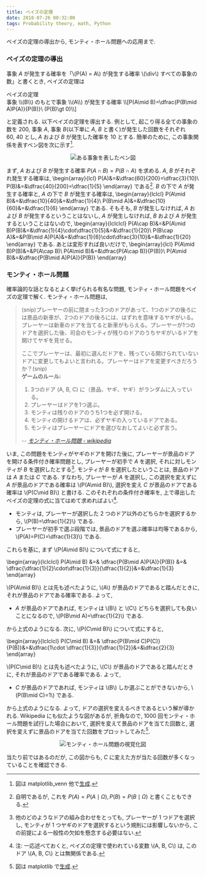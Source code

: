 ```yaml
---
title: ベイズの定理
date: 2018-07-26 00:32:00
tags: Probability theory, math, Python
---
```


ベイズの定理の導出から, モンティ・ホール問題への応用まで.

### ベイズの定理の導出

事象 $A$
が発生する確率を「\\(P(A) = A\\) が発生する確率 \\(\div\\) すべての事象の数」と書くとき,
ベイズの定理は

<div class="panel panel-default">
  <div class="panel-heading theo"><a id="baysestheorem" class="disabled">ベイズの定理</a></div>
  <div class="panel-body">
  事象 \\(B\\) のもとで事象 \\(A\\) が発生する確率
\\[P(A\mid B)=\dfrac{P(B\mid A)P(A)}{P(B)}\ (P(B)\gt 0)\\]
  </div>
</div>

と定義される. 以下ベイズの定理を導出する. 
例として, 起こり得る全ての事象の数を $200$, 
事象 $A$, 事象 $B$(以下単に $A$, $B$ と書く)が発生した回数をそれぞれ $60,\ 40$ とし,
$A$ および $B$ が発生した確率を $10$ とする.
簡単のために, この事象関係を表すベン図を次に示す[^1].

<div style="text-align:center">
<img alt="ある事象を表したベン図" src="../../../../../images/2018/July/bayes_venn.png"/>
</div>

まず, $A$ および $B$ が発生する確率 $P(A\cap B) = P(B\cap A)$ を求める.
$A,\ B$ がそれぞれ発生する確率は,
\begin{array}{lcl}
P(A)&=&\dfrac{60}{200}=\dfrac{3}{10}\\ P(B)&=&\dfrac{40}{200}=\dfrac{1}{5}
\end{array}
である[^2]. 
$B$ の下で $A$ が発生する確率と, $A$ の下で $B$ が発生する確率は,
\begin{array}{lclcl}
P(A\mid B)&=&\dfrac{10}{40}&=&\dfrac{1}{4}\\
P(B\mid A)&=&\dfrac{10}{60}&=&\dfrac{1}{6}
\end{array}
である. そもそも, $B$ が発生しなければ, $A$ および $B$ が発生するということはないし,
$A$ が発生しなければ, $B$ および $A$ が発生するということはないので,
\begin{array}{lclclcl}
P(A\cap B)&=&P(A\mid B)P(B)&=&\dfrac{1}{4}\cdot\dfrac{1}{5}&=&\dfrac{1}{20}\\
P(B\cap A)&=&P(B\mid A)P(A)&=&\dfrac{1}{6}\cdot\dfrac{3}{10}&=&\dfrac{1}{20}
\end{array}
である. あとは変形すれば良いだけで,
\begin{array}{lcl}
P(A\mid B)P(B)&=&P(A\cap B)\\
P(A\mid B)&=&\dfrac{P(A\cap B)}{P(B)}\\
P(A\mid B)&=&\dfrac{P(B\mid A)P(A)}{P(B)}
\end{array}

### モンティ・ホール問題

確率論的な話となるとよく挙げられる有名な問題, モンティ・ホール問題をベイズの定理で解く.
モンティ・ホール問題は, 

<blockquote>
(snip)プレーヤーの前に閉まった3つのドアがあって、1つのドアの後ろには景品の新車が、2つのドアの後ろには、はずれを意味するヤギがいる。プレーヤーは新車のドアを当てると新車がもらえる。プレーヤーが1つのドアを選択した後、司会のモンティが残りのドアのうちヤギがいるドアを開けてヤギを見せる。

ここでプレーヤーは、最初に選んだドアを、残っている開けられていないドアに変更してもよいと言われる。プレーヤーはドアを変更すべきだろうか？(snip)<br>
<strong>ゲームのルール:</strong>
<ol>
<li>3つのドア (A, B, C) に（景品、ヤギ、ヤギ）がランダムに入っている。</li>
<li>プレーヤーはドアを1つ選ぶ。</li>
<li>モンティは残りのドアのうち1つを必ず開ける。</li>
<li>モンティの開けるドアは、必ずヤギの入っているドアである。</li>
<li>モンティはプレーヤーにドアを選びなおしてよいと必ず言う。</li>
</ol>
-- <a href="https://ja.wikipedia.org/w/index.php?title=%E3%83%A2%E3%83%B3%E3%83%86%E3%82%A3%E3%83%BB%E3%83%9B%E3%83%BC%E3%83%AB%E5%95%8F%E9%A1%8C&oldid=69027845"><i>モンティ・ホール問題 - wikipedia</i></a>
</blockquote>

いま, この問題をモンティがヤギのドアを開けた後に, 
プレーヤーが景品のドアを開ける条件付き確率問題とし,
プレーヤーが初手で $A$ を選択, それに対しモンティが $B$ を選択したとする[^3]. 
モンティが $B$ を選択したということは, 景品のドアは $A$ または $C$ である.
すなわち, プレーヤーが $A$ を選択し, この選択を変えずに $A$ が景品のドアである確率は 
\\(P(A\mid B)\\),
選択を変え $C$ が景品のドアである確率は
\\(P(C\mid B)\\) と書ける.
このそれぞれの条件付き確率を, 上で導出したベイズの定理の式に当てはめて求めればよい[^4].

* モンティは, プレーヤーが選択した $2$ つのドア以外のどちらかを選択するから, \\(P(B)=\dfrac{1}{2}\\) である.
* プレーヤーが初手で選ぶ段階では, 景品のドアを選ぶ確率は均等であるから, \\(P(A)=P(C)=\dfrac{1}{3}\\) である. 

これらを基に, まず \\(P(A\mid B)\\) について式にすると,

\begin{array}{lclclcl}
P(A\mid B) &=& \dfrac{P(B\mid A)P(A)}{P(B)} &=& \dfrac{\dfrac{1}{2}\cdot\dfrac{1}{3}}{\dfrac{1}{2}}&=&\dfrac{1}{3}
\end{array}

\\(P(A\mid B)\\) とは先も述べたように, \\(A\\) 
が景品のドアであると踏んだときに, それが景品のドアである確率である. よって,

* $A$ が景品のドアであれば, モンティは \\(B\\) と \\(C\\) どちらを選択しても良いことになるので,  \\(P(B\mid A)=\dfrac{1}{2}\\) である.

から上式のようになる. 
次に, \\(P(C\mid B)\\) について式にすると,

\begin{array}{lclclcl}
P(C\mid B) &=& \dfrac{P(B\mid C)P(C)}{P(B)}&=&\dfrac{1\cdot \dfrac{1}{3}}{\dfrac{1}{2}}&=&\dfrac{2}{3}
\end{array}

\\(P(C\mid B)\\) とは先も述べたように, \\(C\\) 
が景品のドアであると踏んだときに, それが景品のドアである確率である. よって,

* $C$ が景品のドアであれば, モンティは \\(B\\) しか選ぶことができないから, \\(P(B\mid C)=1\\) である.

から上式のようになる.
よって, ドアの選択を変えるべきであるという解が導かれる. 
Wikipedia にも似たような図があるが, 
折角なので, $1000$ 回モンティ・ホール問題を試行した場合において, 
選択を変えて景品のドアを当てた回数と,
選択を変えずに景品のドアを当てた回数をプロットしてみた[^5].

<div style="text-align:center">
<img alt="モンティ・ホール問題の視覚化図" src="../../../../../images/2018/July/montyhalll.png" />
</div>

当たり前ではあるのだが, この図からも, 
$C$ に変えた方が当たる回数が多くなっていることを確認できる.

[^1]: 図は matplotlib_venn 他で[生成](https://gist.github.com/falgon/d88e3c0d7d691ab9d97b453e2cec918b).
[^2]: 自明であるが, これを $P(A)=P(A\mid\Omega), P(B)=P(B\mid\Omega)$ と書くこともできる.
[^3]: 他のどのようなドアの組み合わせをとっても, プレーヤーが $1$ つドアを選択し, モンティが $1$ つヤギのドアを選択するという規則には影響しないから, この前提による一般性の欠如を懸念する必要はない.
[^4]: 注: 一応述べておくと, ベイズの定理で使われている変数 \\(A, B, C\\) は, このドア \\(A, B, C\\) とは無関係である.
[^5]: 図は matplotlib で[生成](https://gist.github.com/falgon/5deb211abce5ac715257f55402a22307).
